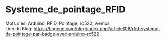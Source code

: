 # Systeme_de_pointage_RFID <br>
Mots clés:  Arduino, RFID, Pointage, rc522, wemos <br>
Lien du Blog: https://tingene.com/blog/index.php?article106/rfid-systeme-de-pointage-par-badge-avec-arduino-rc522<br>
